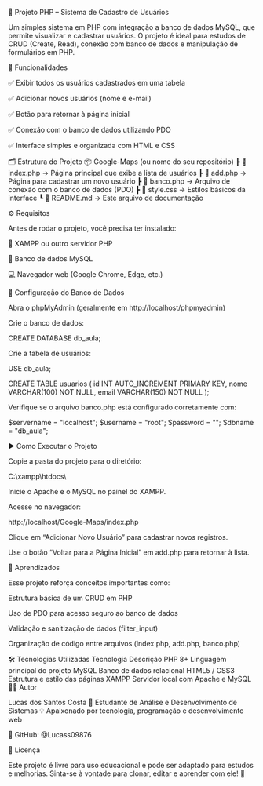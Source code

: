📘 Projeto PHP – Sistema de Cadastro de Usuários

Um simples sistema em PHP com integração a banco de dados MySQL, que permite visualizar e cadastrar usuários.
O projeto é ideal para estudos de CRUD (Create, Read), conexão com banco de dados e manipulação de formulários em PHP.

🚀 Funcionalidades

✅ Exibir todos os usuários cadastrados em uma tabela

✅ Adicionar novos usuários (nome e e-mail)

✅ Botão para retornar à página inicial

✅ Conexão com o banco de dados utilizando PDO

✅ Interface simples e organizada com HTML e CSS

🗂️ Estrutura do Projeto
📦 Google-Maps (ou nome do seu repositório)
 ┣ 📜 index.php          → Página principal que exibe a lista de usuários
 ┣ 📜 add.php            → Página para cadastrar um novo usuário
 ┣ 📜 banco.php          → Arquivo de conexão com o banco de dados (PDO)
 ┣ 📜 style.css          → Estilos básicos da interface
 ┗ 📜 README.md          → Este arquivo de documentação

⚙️ Requisitos

Antes de rodar o projeto, você precisa ter instalado:

🧰 XAMPP
 ou outro servidor PHP

🐬 Banco de dados MySQL

💻 Navegador web (Google Chrome, Edge, etc.)

💾 Configuração do Banco de Dados

Abra o phpMyAdmin (geralmente em http://localhost/phpmyadmin)

Crie o banco de dados:

CREATE DATABASE db_aula;


Crie a tabela de usuários:

USE db_aula;

CREATE TABLE usuarios (
    id INT AUTO_INCREMENT PRIMARY KEY,
    nome VARCHAR(100) NOT NULL,
    email VARCHAR(150) NOT NULL
);


Verifique se o arquivo banco.php está configurado corretamente com:

$servername = "localhost";
$username = "root";
$password = "";
$dbname = "db_aula";

▶️ Como Executar o Projeto

Copie a pasta do projeto para o diretório:

C:\xampp\htdocs\


Inicie o Apache e o MySQL no painel do XAMPP.

Acesse no navegador:

http://localhost/Google-Maps/index.php


Clique em “Adicionar Novo Usuário” para cadastrar novos registros.

Use o botão “Voltar para a Página Inicial” em add.php para retornar à lista.

🧠 Aprendizados

Esse projeto reforça conceitos importantes como:

Estrutura básica de um CRUD em PHP

Uso de PDO para acesso seguro ao banco de dados

Validação e sanitização de dados (filter_input)

Organização de código entre arquivos (index.php, add.php, banco.php)

🛠️ Tecnologias Utilizadas
Tecnologia	Descrição
PHP 8+	Linguagem principal do projeto
MySQL	Banco de dados relacional
HTML5 / CSS3	Estrutura e estilo das páginas
XAMPP	Servidor local com Apache e MySQL
👨‍💻 Autor

Lucas dos Santos Costa
📍 Estudante de Análise e Desenvolvimento de Sistemas
💡 Apaixonado por tecnologia, programação e desenvolvimento web

🔗 GitHub: @Lucass09876

📜 Licença

Este projeto é livre para uso educacional e pode ser adaptado para estudos e melhorias.
Sinta-se à vontade para clonar, editar e aprender com ele! 🚀